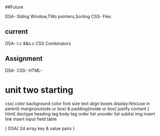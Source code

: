 ##Future

DSA- Slding Window,TWo pointers,Sorting
CSS- Flex

## current 

DSA- t.c &&s.c
CSS Combinators


## Assignment


DSA-
CSS-
HTML-



# unit two starting 

css{
	color
	background color
	font size
	text align
	boxes
	display:felx(use in perent)
	margin(outside ur box) & padding(inside ur box)
	justify contant	
}
html{
	doctype
	heading tag
	body tag
	order list 
	unorder list
	sublist
	img insert
	link insert
	input field
	table
	
}
DSA{
    2d array
    key & value pairs
}
              

              
